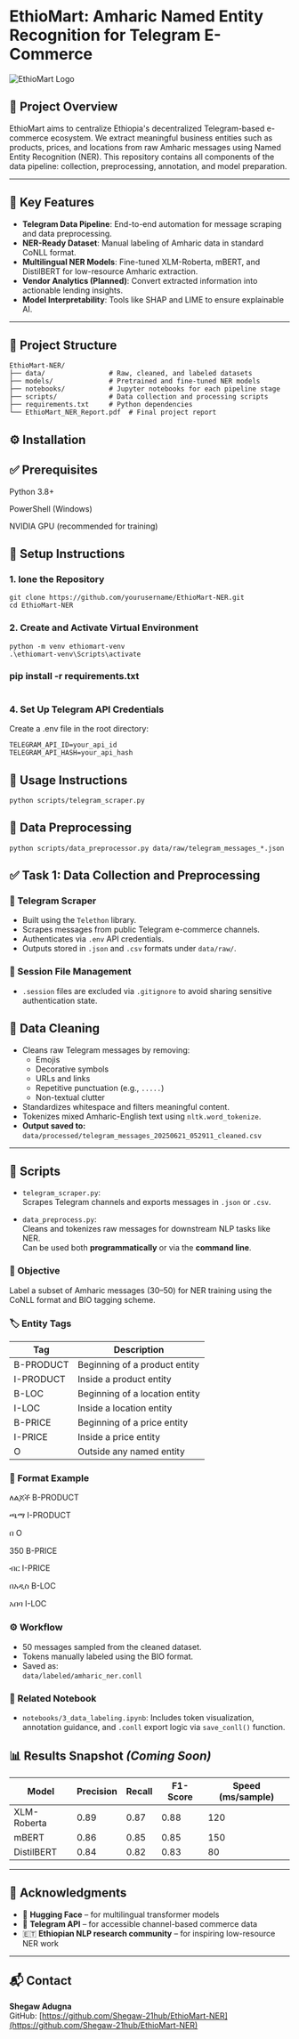 # EthioMart: Amharic Named Entity Recognition for Telegram E-Commerce

![EthioMart Logo](https://via.placeholder.com/150x50?text=EthioMart)

## 📌 Project Overview

EthioMart aims to centralize Ethiopia's decentralized Telegram-based e-commerce ecosystem. We extract meaningful business entities such as products, prices, and locations from raw Amharic messages using Named Entity Recognition (NER). This repository contains all components of the data pipeline: collection, preprocessing, annotation, and model preparation.

---

## 🚀 Key Features

- **Telegram Data Pipeline**: End-to-end automation for message scraping and data preprocessing.
- **NER-Ready Dataset**: Manual labeling of Amharic data in standard CoNLL format.
- **Multilingual NER Models**: Fine-tuned XLM-Roberta, mBERT, and DistilBERT for low-resource Amharic extraction.
- **Vendor Analytics (Planned)**: Convert extracted information into actionable lending insights.
- **Model Interpretability**: Tools like SHAP and LIME to ensure explainable AI.

---

## 📁 Project Structure

```text
EthioMart-NER/
├── data/                # Raw, cleaned, and labeled datasets
├── models/              # Pretrained and fine-tuned NER models
├── notebooks/           # Jupyter notebooks for each pipeline stage
├── scripts/             # Data collection and processing scripts
├── requirements.txt     # Python dependencies
└── EthioMart_NER_Report.pdf  # Final project report
```
## ⚙️ Installation
## ✅ Prerequisites
Python 3.8+

PowerShell (Windows)

NVIDIA GPU (recommended for training)
## 🔧 Setup Instructions
### 1. lone the Repository
   ```
   git clone https://github.com/yourusername/EthioMart-NER.git
cd EthioMart-NER
```
### 2. Create and Activate Virtual Environment
   ```
   python -m venv ethiomart-venv
  .\ethiomart-venv\Scripts\activate
   ```
### pip install -r requirements.txt
 ```pip install -r requirements.txt
```
### 4. Set Up Telegram API Credentials
Create a .env file in the root directory:
 ```
 TELEGRAM_API_ID=your_api_id
TELEGRAM_API_HASH=your_api_hash
```
## 🧪 Usage Instructions
```
python scripts/telegram_scraper.py
```
## 🧹 Data Preprocessing
```
python scripts/data_preprocessor.py data/raw/telegram_messages_*.json
```
## ✅ Task 1: Data Collection and Preprocessing

### 🔹 Telegram Scraper
- Built using the `Telethon` library.
- Scrapes messages from public Telegram e-commerce channels.
- Authenticates via `.env` API credentials.
- Outputs stored in `.json` and `.csv` formats under `data/raw/`.

### 🔹 Session File Management
- `.session` files are excluded via `.gitignore` to avoid sharing sensitive authentication state.

## 🔹 Data Cleaning

- Cleans raw Telegram messages by removing:
  - Emojis
  - Decorative symbols
  - URLs and links
  - Repetitive punctuation (e.g., `.....`)
  - Non-textual clutter
- Standardizes whitespace and filters meaningful content.
- Tokenizes mixed Amharic-English text using `nltk.word_tokenize`.
- **Output saved to:**  
  `data/processed/telegram_messages_20250621_052911_cleaned.csv`

---

## 🔹 Scripts

- `telegram_scraper.py`:  
  Scrapes Telegram channels and exports messages in `.json` or `.csv`.

- `data_preprocess.py`:  
  Cleans and tokenizes raw messages for downstream NLP tasks like NER.  
  Can be used both **programmatically** or via the **command line**.

### 🎯 Objective
Label a subset of Amharic messages (30–50) for NER training using the CoNLL format and BIO tagging scheme.

### 🏷️ Entity Tags

| Tag        | Description                        |
|------------|------------------------------------|
| B-PRODUCT  | Beginning of a product entity      |
| I-PRODUCT  | Inside a product entity            |
| B-LOC      | Beginning of a location entity     |
| I-LOC      | Inside a location entity           |
| B-PRICE    | Beginning of a price entity        |
| I-PRICE    | Inside a price entity              |
| O          | Outside any named entity           |

### 📝 Format Example
ለልጆች B-PRODUCT

ጫማ I-PRODUCT

በ O

350 B-PRICE

ብር I-PRICE

በአዲስ B-LOC

አበባ I-LOC

### ⚙️ Workflow
- 50 messages sampled from the cleaned dataset.
- Tokens manually labeled using the BIO format.
- Saved as:  
  `data/labeled/amharic_ner.conll`

### 🧾 Related Notebook
- `notebooks/3_data_labeling.ipynb`: Includes token visualization, annotation guidance, and `.conll` export logic via `save_conll()` function.
## 📊 Results Snapshot *(Coming Soon)*

| Model        | Precision | Recall | F1-Score | Speed (ms/sample) |
|--------------|-----------|--------|----------|--------------------|
| XLM-Roberta  | 0.89      | 0.87   | 0.88     | 120                |
| mBERT        | 0.86      | 0.85   | 0.85     | 150                |
| DistilBERT   | 0.84      | 0.82   | 0.83     | 80                 |

---

## 🙏 Acknowledgments

- 🤗 **Hugging Face** – for multilingual transformer models  
- 📡 **Telegram API** – for accessible channel-based commerce data  
- 🇪🇹 **Ethiopian NLP research community** – for inspiring low-resource NER work

---

## 📬 Contact

**Shegaw Adugna**  
GitHub: [https://github.com/Shegaw-21hub/EthioMart-NER](https://github.com/Shegaw-21hub/EthioMart-NER)

